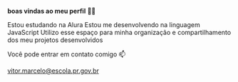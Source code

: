 **boas vindas ao meu perfil** 💙💙

Estou estudando na Alura
Estou me desenvolvendo na linguagem JavaScript
Utilizo esse espaço para minha organização e compartilhamento dos meu projetos desenvolvidos

Você pode entrar em contato comigo 📫

vitor.marcelo@escola.pr.gov.br
